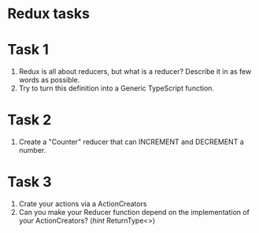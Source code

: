 # Redux tasks

# Task 1
1. Redux is all about reducers, but what is a reducer? Describe it in as few words as possible.
2. Try to turn this definition into a Generic TypeScript function.

# Task 2
1. Create a "Counter" reducer that can INCREMENT and DECREMENT a number.

# Task 3
1. Crate your actions via a ActionCreators
2. Can you make your Reducer function depend on the implementation of your ActionCreators? (*hint* ReturnType<>)